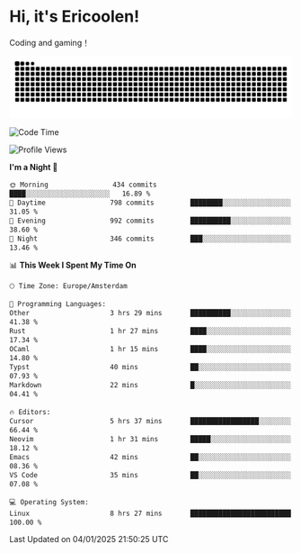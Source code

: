 # Hi, it's Ericoolen!
Coding and gaming！

<picture>
  <source media="(prefers-color-scheme: dark)" srcset="https://raw.githubusercontent.com/Eric-Song-Nop/Eric-Song-Nop/output/github-contribution-grid-snake-dark.svg">
  <source media="(prefers-color-scheme: light)" srcset="https://raw.githubusercontent.com/Eric-Song-Nop/Eric-Song-Nop/output/github-contribution-grid-snake.svg">
  <img alt="github contribution grid snake animation" src="https://raw.githubusercontent.com/Eric-Song-Nop/Eric-Song-Nop/output/github-contribution-grid-snake.svg">
</picture>

<!--START_SECTION:waka-->
![Code Time](http://img.shields.io/badge/Code%20Time-1%2C729%20hrs%207%20mins-blue)

![Profile Views](http://img.shields.io/badge/Profile%20Views-0-blue)

**I'm a Night 🦉** 

```text
🌞 Morning                434 commits         ████░░░░░░░░░░░░░░░░░░░░░   16.89 % 
🌆 Daytime                798 commits         ████████░░░░░░░░░░░░░░░░░   31.05 % 
🌃 Evening                992 commits         ██████████░░░░░░░░░░░░░░░   38.60 % 
🌙 Night                  346 commits         ███░░░░░░░░░░░░░░░░░░░░░░   13.46 % 
```


📊 **This Week I Spent My Time On** 

```text
🕑︎ Time Zone: Europe/Amsterdam

💬 Programming Languages: 
Other                    3 hrs 29 mins       ██████████░░░░░░░░░░░░░░░   41.38 % 
Rust                     1 hr 27 mins        ████░░░░░░░░░░░░░░░░░░░░░   17.34 % 
OCaml                    1 hr 15 mins        ████░░░░░░░░░░░░░░░░░░░░░   14.80 % 
Typst                    40 mins             ██░░░░░░░░░░░░░░░░░░░░░░░   07.93 % 
Markdown                 22 mins             █░░░░░░░░░░░░░░░░░░░░░░░░   04.41 % 

🔥 Editors: 
Cursor                   5 hrs 37 mins       █████████████████░░░░░░░░   66.44 % 
Neovim                   1 hr 31 mins        █████░░░░░░░░░░░░░░░░░░░░   18.12 % 
Emacs                    42 mins             ██░░░░░░░░░░░░░░░░░░░░░░░   08.36 % 
VS Code                  35 mins             ██░░░░░░░░░░░░░░░░░░░░░░░   07.08 % 

💻 Operating System: 
Linux                    8 hrs 27 mins       █████████████████████████   100.00 % 
```


 Last Updated on 04/01/2025 21:50:25 UTC
<!--END_SECTION:waka-->

